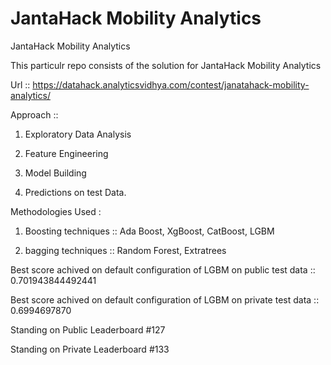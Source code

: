 # JantaHack Mobility Analytics
JantaHack Mobility Analytics

This particulr repo consists of the solution for JantaHack Mobility Analytics

Url :: https://datahack.analyticsvidhya.com/contest/janatahack-mobility-analytics/ 

Approach ::
1. Exploratory Data Analysis

2. Feature Engineering

3. Model Building

4. Predictions on test Data.

Methodologies Used :
1. Boosting techniques :: Ada Boost, XgBoost, CatBoost, LGBM

2. bagging techniques :: Random Forest, Extratrees

Best score achived on default configuration of LGBM on public test data :: 0.701943844492441

Best score achived on default configuration of LGBM on private test data :: 0.6994697870

Standing on Public Leaderboard #127

Standing on Private Leaderboard #133

